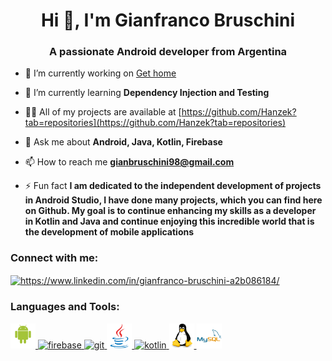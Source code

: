 <h1 align="center">Hi 👋, I'm Gianfranco Bruschini</h1>
<h3 align="center">A passionate Android developer from Argentina</h3>

- 🔭 I’m currently working on [Get home](https://github.com/Hanzek/GetHome)

- 🌱 I’m currently learning **Dependency Injection and Testing**

- 👨‍💻 All of my projects are available at [https://github.com/Hanzek?tab=repositories](https://github.com/Hanzek?tab=repositories)

- 💬 Ask me about **Android, Java, Kotlin, Firebase**

- 📫 How to reach me **gianbruschini98@gmail.com**

- ⚡ Fun fact **I am dedicated to the independent development of projects in Android Studio, I have done many projects, which you can find here on Github. My goal is to continue enhancing my skills as a developer in Kotlin and Java and continue enjoying this incredible world that is the development of mobile applications**

<h3 align="left">Connect with me:</h3>
<p align="left">
<a href="https://linkedin.com/in/https://www.linkedin.com/in/gianfranco-bruschini-a2b086184/" target="blank"><img align="center" src="https://raw.githubusercontent.com/rahuldkjain/github-profile-readme-generator/master/src/images/icons/Social/linked-in-alt.svg" alt="https://www.linkedin.com/in/gianfranco-bruschini-a2b086184/" height="30" width="40" /></a>
</p>

<h3 align="left">Languages and Tools:</h3>
<p align="left"> <a href="https://developer.android.com" target="_blank"> <img src="https://raw.githubusercontent.com/devicons/devicon/master/icons/android/android-original-wordmark.svg" alt="android" width="40" height="40"/> </a> <a href="https://firebase.google.com/" target="_blank"> <img src="https://www.vectorlogo.zone/logos/firebase/firebase-icon.svg" alt="firebase" width="40" height="40"/> </a> <a href="https://git-scm.com/" target="_blank"> <img src="https://www.vectorlogo.zone/logos/git-scm/git-scm-icon.svg" alt="git" width="40" height="40"/> </a> <a href="https://www.java.com" target="_blank"> <img src="https://raw.githubusercontent.com/devicons/devicon/master/icons/java/java-original.svg" alt="java" width="40" height="40"/> </a> <a href="https://kotlinlang.org" target="_blank"> <img src="https://www.vectorlogo.zone/logos/kotlinlang/kotlinlang-icon.svg" alt="kotlin" width="40" height="40"/> </a> <a href="https://www.linux.org/" target="_blank"> <img src="https://raw.githubusercontent.com/devicons/devicon/master/icons/linux/linux-original.svg" alt="linux" width="40" height="40"/> </a> <a href="https://www.mysql.com/" target="_blank"> <img src="https://raw.githubusercontent.com/devicons/devicon/master/icons/mysql/mysql-original-wordmark.svg" alt="mysql" width="40" height="40"/> </a> </p>
